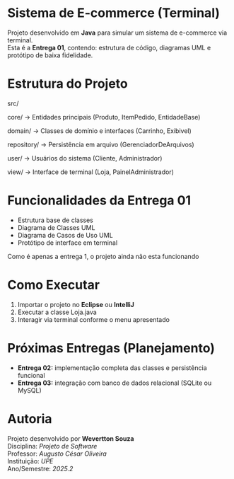 # Sistema de E-commerce (Terminal)

Projeto desenvolvido em **Java** para simular um sistema de e-commerce via terminal.  
Esta é a **Entrega 01**, contendo: estrutura de código, diagramas UML e protótipo de baixa fidelidade.

# Estrutura do Projeto

src/

  core/ → Entidades principais (Produto, ItemPedido, EntidadeBase)

  domain/ → Classes de domínio e interfaces (Carrinho, Exibivel)

  repository/ → Persistência em arquivo (GerenciadorDeArquivos)

  user/ → Usuários do sistema (Cliente, Administrador)

  view/ → Interface de terminal (Loja, PainelAdministrador)

# Funcionalidades da Entrega 01

- Estrutura base de classes
- Diagrama de Classes UML
- Diagrama de Casos de Uso UML
- Protótipo de interface em terminal

Como é apenas a entrega 1, o projeto ainda não esta funcionando

# Como Executar

1. Importar o projeto no **Eclipse** ou **IntelliJ**
2. Executar a classe Loja.java
3. Interagir via terminal conforme o menu apresentado

# Próximas Entregas (Planejamento)

- **Entrega 02:** implementação completa das classes e persistência funcional
- **Entrega 03:** integração com banco de dados relacional (SQLite ou MySQL)

# Autoria

Projeto desenvolvido por **Wevertton Souza**  
Disciplina: *Projeto de Software*  
Professor: *Augusto César Oliveira*  
Instituição: *UPE*  
Ano/Semestre: *2025.2*

